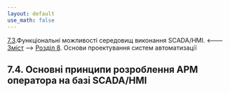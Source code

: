 ```yaml
---
layout: default
use_math: false
---
```


[7.3](7_3.md).Функціональні можливості середовищ виконання SCADA/HMI. <--- [Зміст](README.md) --> [Розділ 8](8.md). Основи проектування систем автоматизації 

## 7.4. Основні принципи розроблення АРМ оператора на базі SCADA/HMI